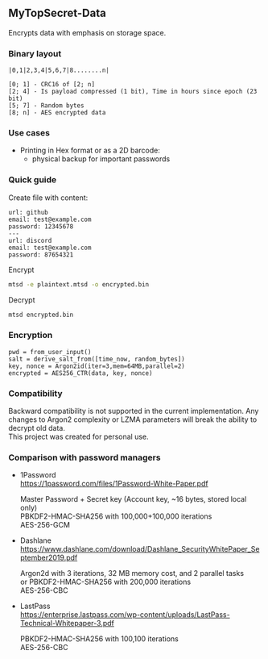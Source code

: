 ## MyTopSecret-Data

Encrypts data with emphasis on storage space.

### Binary layout

```
|0,1|2,3,4|5,6,7|8........n|

[0; 1] - CRC16 of [2; n]
[2; 4] - Is payload compressed (1 bit), Time in hours since epoch (23 bit)
[5; 7] - Random bytes
[8; n] - AES encrypted data
```

### Use cases

- Printing in Hex format or as a 2D barcode:
  - physical backup for important passwords

### Quick guide

Create file with content:

```
url: github
email: test@example.com
password: 12345678
---
url: discord
email: test@example.com
password: 87654321
```

Encrypt

```bash
mtsd -e plaintext.mtsd -o encrypted.bin
```

Decrypt

```bash
mtsd encrypted.bin
```

### Encryption

```
pwd = from_user_input()
salt = derive_salt_from([time_now, random_bytes])
key, nonce = Argon2id(iter=3,mem=64MB,parallel=2)
encrypted = AES256_CTR(data, key, nonce)
```

### Compatibility

Backward compatibility is not supported in the current implementation. Any changes to Argon2 complexity or LZMA parameters will break the ability to decrypt old data.\
This project was created for personal use.

### Comparison with password managers

- 1Password\
  https://1password.com/files/1Password-White-Paper.pdf

  Master Password + Secret key (Account key, ~16 bytes, stored local only)\
  PBKDF2-HMAC-SHA256 with 100,000+100,000 iterations\
  AES-256-GCM

- Dashlane\
  https://www.dashlane.com/download/Dashlane_SecurityWhitePaper_September2019.pdf

  Argon2d with 3 iterations, 32 MB memory cost, and 2 parallel tasks\
    or PBKDF2-HMAC-SHA256 with 200,000 iterations\
  AES-256-CBC

- LastPass\
  https://enterprise.lastpass.com/wp-content/uploads/LastPass-Technical-Whitepaper-3.pdf

  PBKDF2-HMAC-SHA256 with 100,100 iterations\
  AES-256-CBC
